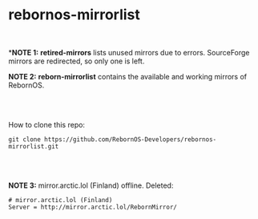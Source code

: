 # rebornos-mirrorlist
<br>

***NOTE 1:** **retired-mirrors** lists unused mirrors due to errors. SourceForge mirrors are redirected, so only one is left.


**NOTE 2:** **reborn-mirrorlist** contains the available and working mirrors of RebornOS.

<br><br>

How to clone this repo:

```
git clone https://github.com/RebornOS-Developers/rebornos-mirrorlist.git
```

<br><br>

**NOTE 3:** mirror.arctic.lol (Finland) offline. Deleted:

```
# mirror.arctic.lol (Finland)
Server = http://mirror.arctic.lol/RebornMirror/


